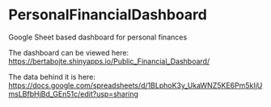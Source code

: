 # PersonalFinancialDashboard
Google Sheet based dashboard for personal finances

The dashboard can be viewed here: https://bertabojte.shinyapps.io/Public_Financial_Dashboard/

The data behind it is here: https://docs.google.com/spreadsheets/d/1BLphoK3y_UkaWNZ5KE6Pm5kIjUmsLBfbHjBd_GEn51c/edit?usp=sharing
